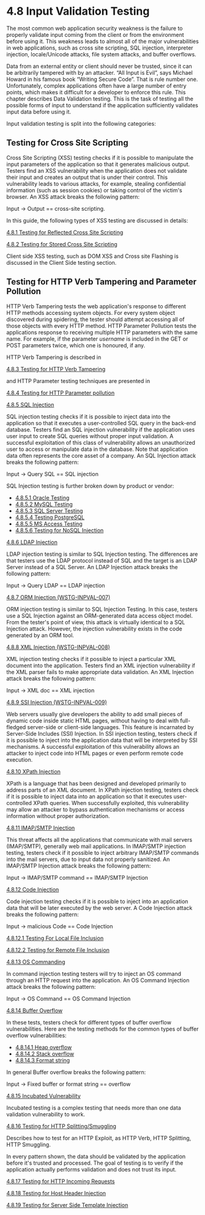 # 4.8 Input Validation Testing

The most common web application security weakness is the failure to properly validate input coming from the client or from the environment before using it. This weakness leads to almost all of the major vulnerabilities in web applications, such as cross site scripting, SQL injection, interpreter injection, locale/Unicode attacks, file system attacks, and buffer overflows.

Data from an external entity or client should never be trusted, since it can be arbitrarily tampered with by an attacker. “All Input is Evil”, says Michael Howard in his famous book “Writing Secure Code”. That is rule number one. Unfortunately, complex applications often have a large number of entry points, which makes it difficult for a developer to enforce this rule. This chapter describes Data Validation testing. This is the task of testing all the possible forms of input to understand if the application sufficiently validates input data before using it.

Input validation testing is split into the following categories:

## Testing for Cross Site Scripting

Cross Site Scripting (XSS) testing checks if it is possible to manipulate the input parameters of the application so that it generates malicious output. Testers find an XSS vulnerability when the application does not validate their input and creates an output that is under their control. This vulnerability leads to various attacks, for example, stealing confidential information (such as session cookies) or taking control of the victim's browser. An XSS attack breaks the following pattern:

Input -&gt; Output == cross-site scripting.

In this guide, the following types of XSS testing are discussed in details:

[4.8.1 Testing for Reflected Cross Site Scripting](4.8.1_Testing_for_Reflected_Cross_Site_Scripting.md)

[4.8.2 Testing for Stored Cross Site Scripting](4.8.2_Testing_for_Stored_Cross_Site_Scripting.md)

Client side XSS testing, such as DOM XSS and Cross site Flashing is discussed in the Client Side testing section.

## Testing for HTTP Verb Tampering and Parameter Pollution

HTTP Verb Tampering tests the web application's response to different HTTP methods accessing system objects. For every system object discovered during spidering, the tester should attempt accessing all of those objects with every HTTP method. HTTP Parameter Pollution tests the applications response to receiving multiple HTTP parameters with the same name. For example, if the parameter *username* is included in the GET or POST parameters twice, which one is honoured, if any.

HTTP Verb Tampering is described in

[4.8.3 Testing for HTTP Verb Tampering](4.8.3_Testing_for_HTTP_Verb_Tampering.md)

and HTTP Parameter testing techniques are presented in

[4.8.4 Testing for HTTP Parameter pollution](4.8.4_Testing_for_HTTP_Parameter_Pollution.md)

[4.8.5 SQL Injection](4.8.5_Testing_for_SQL_Injection.md)

SQL injection testing checks if it is possible to inject data into the application so that it executes a user-controlled SQL query in the back-end database. Testers find an SQL injection vulnerability if the application uses user input to create SQL queries without proper input validation. A successful exploitation of this class of vulnerability allows an unauthorized user to access or manipulate data in the database. Note that application data often represents the core asset of a company. An SQL Injection attack breaks the following pattern:

Input -&gt; Query SQL == SQL injection

SQL Injection testing is further broken down by product or vendor:

- [4.8.5.1 Oracle Testing](4.8.5.1_Testing_for_Oracle.md)
- [4.8.5.2 MySQL Testing](4.8.5.2_Testing_for_MySQL.md)
- [4.8.5.3 SQL Server Testing](4.8.5.3_Testing_for_SQL_Server.md)
- [4.8.5.4 Testing PostgreSQL](4.8.5.4_OWASP_Testing_PostgreSQL.md)
- [4.8.5.5 MS Access Testing](4.8.5.5_Testing_for_MS_Access.md)
- [4.8.5.6 Testing for NoSQL Injection](4.8.5.6_Testing_for_NoSQL_Injection.md)

[4.8.6 LDAP Injection](4.8.6_Testing_for_LDAP_Injection.md)

LDAP injection testing is similar to SQL Injection testing. The differences are that testers use the LDAP protocol instead of SQL and the target is an LDAP Server instead of a SQL Server. An LDAP Injection attack breaks the following pattern:

Input -&gt; Query LDAP == LDAP injection

[4.8.7 ORM Injection (WSTG-INPVAL-007)](4.8.7_Testing_for_ORM_Injection_WSTG-INPVAL-007.md)

ORM injection testing is similar to SQL Injection Testing. In this case, testers use a SQL Injection against an ORM-generated data access object model. From the tester's point of view, this attack is virtually identical to a SQL Injection attack. However, the injection vulnerability exists in the code generated by an ORM tool.

[4.8.8 XML Injection (WSTG-INPVAL-008)](4.8.8_Testing_for_XML_Injection_WSTG-INPVAL-008.md)

XML injection testing checks if it possible to inject a particular XML document into the application. Testers find an XML injection vulnerability if the XML parser fails to make appropriate data validation.
An XML Injection attack breaks the following pattern:

Input -&gt; XML doc == XML injection

[4.8.9 SSI Injection (WSTG-INPVAL-009)](4.8.9_Testing_for_SSI_Injection_WSTG-INPVAL-009.md)

Web servers usually give developers the ability to add small pieces of dynamic code inside static HTML pages, without having to deal with full-fledged server-side or client-side languages. This feature is incarnated by Server-Side Includes (SSI) Injection. In SSI injection testing, testers check if it is possible to inject into the application data that will be interpreted by SSI mechanisms. A successful exploitation of this vulnerability allows an attacker to inject code into HTML pages or even perform remote code execution.

[4.8.10 XPath Injection](4.8.10_Testing_for_XPath_Injection.md)

XPath is a language that has been designed and developed primarily to address parts of an XML document. In XPath injection testing, testers check if it is possible to inject data into an application so that it executes user-controlled XPath queries. When successfully exploited, this vulnerability may allow an attacker to bypass authentication mechanisms or access information without proper authorization.

[4.8.11 IMAP/SMTP Injection](4.8.11_Testing_for_IMAP_SMTP_Injection.md)

This threat affects all the applications that communicate with mail servers (IMAP/SMTP), generally web mail applications. In IMAP/SMTP injection testing, testers check if it possible to inject arbitrary IMAP/SMTP commands into the mail servers, due to input data not properly sanitized.
An IMAP/SMTP Injection attack breaks the following pattern:

Input -&gt; IMAP/SMTP command == IMAP/SMTP Injection

[4.8.12 Code Injection](4.8.12_Testing_for_Code_Injection.md)

Code injection testing checks if it is possible to inject into an application data that will be later executed by the web server.
A Code Injection attack breaks the following pattern:

Input -&gt; malicious Code == Code Injection

[4.8.12.1 Testing For Local File Inclusion](4.8.12.1_Testing_for_Local_File_Inclusion.md)

[4.8.12.2 Testing for Remote File Inclusion](4.8.12.2_Testing_for_Remote_File_Inclusion.md)

[4.8.13 OS Commanding](4.8.13_Testing_for_Command_Injection.md)

In command injection testing testers will try to inject an OS command through an HTTP request into the application.
An OS Command Injection attack breaks the following pattern:

Input -&gt; OS Command == OS Command Injection

[4.8.14 Buffer Overflow](4.8.14_Testing_for_Buffer_Overflow.md)

In these tests, testers check for different types of buffer overflow vulnerabilities. Here are the testing methods for the common types of buffer overflow vulnerabilities:

- [4.8.14.1 Heap overflow](4.8.14.1_Testing_for_Heap_Overflow.md)
- [4.8.14.2 Stack overflow](4.8.14.2_Testing_for_Stack_Overflow.md)
- [4.8.14.3 Format string](4.8.14.3_Testing_for_Format_String.md)

In general Buffer overflow breaks the following pattern:

Input -&gt; Fixed buffer or format string == overflow

[4.8.15 Incubated Vulnerability](4.8.15_Testing_for_Incubated_Vulnerability.md)

Incubated testing is a complex testing that needs more than one data validation vulnerability to work.

[4.8.16 Testing for HTTP Splitting/Smuggling](4.8.16_Testing_for_HTTP_Splitting_Smuggling.md)

Describes how to test for an HTTP Exploit, as HTTP Verb, HTTP Splitting, HTTP Smuggling.

In every pattern shown, the data should be validated by the application before it's trusted and processed. The goal of testing is to verify if the application actually performs validation and does not trust its input.

[4.8.17 Testing for HTTP Incoming Requests](4.8.17_Testing_for_HTTP_Incoming_Requests.md)

[4.8.18 Testing for Host Header Injection](4.8.18_Testing_for_Host_Header_Injection.md)

[4.8.19 Testing for Server Side Template Injection](4.8.19_Testing_for_Server_Side_Template_Injection.md)
